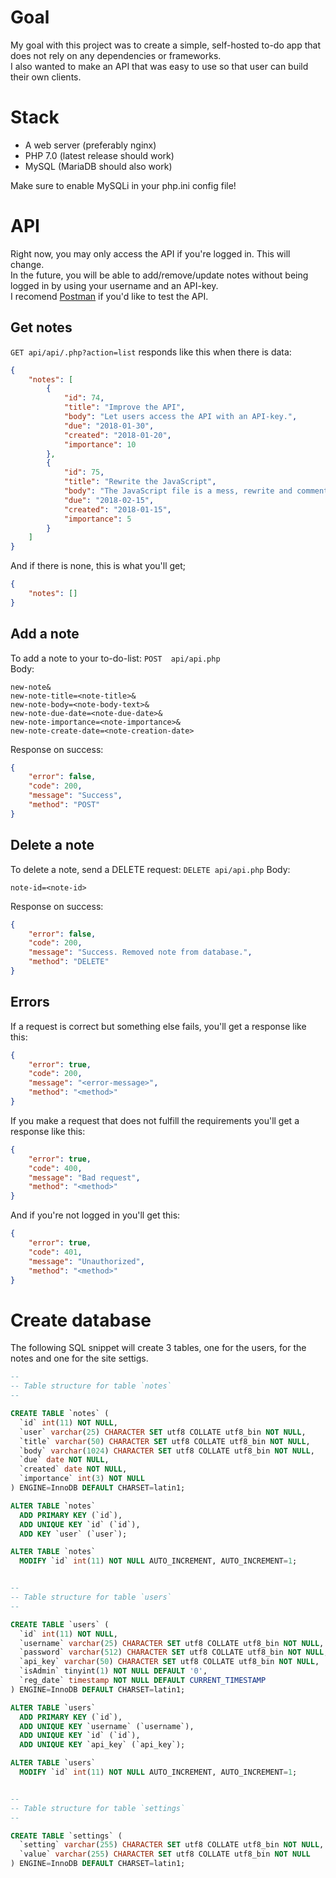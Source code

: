 # Goal
My goal with this project was to create a simple, self-hosted to-do app that does not rely on any dependencies or frameworks.  
I also wanted to make an API that was easy to use so that user can build their own clients.

# Stack
* A web server (preferably nginx)
* PHP 7.0 (latest release should work)
* MySQL (MariaDB should also work)

Make sure to enable MySQLi in your php.ini config file!

# API
Right now, you may only access the API if you're logged in. This will change.  
In the future, you will be able to add/remove/update notes without being logged in by using your username and an API-key.  
I recomend [Postman](https://www.getpostman.com/) if you'd like to test the API.


## Get notes
`GET api/api/.php?action=list` responds like this when there is data:
```json
{
	"notes": [
		{
			"id": 74,
			"title": "Improve the API",
			"body": "Let users access the API with an API-key.",
			"due": "2018-01-30",
			"created": "2018-01-20",
			"importance": 10
		},
		{
			"id": 75,
			"title": "Rewrite the JavaScript",
			"body": "The JavaScript file is a mess, rewrite and comment it!",
			"due": "2018-02-15",
			"created": "2018-01-15",
			"importance": 5
		}
	]
}
```
And if there is none, this is what you'll get;
```json
{
	"notes": []
}
```

## Add a note
To add a note to your to-do-list:
`POST  api/api.php`  
Body:
```http
new-note&  
new-note-title=<note-title>&  
new-note-body=<note-body-text>&  
new-note-due-date=<note-due-date>&  
new-note-importance=<note-importance>&  
new-note-create-date=<note-creation-date>
```
Response on success:
```json
{
    "error": false,
    "code": 200,
    "message": "Success",
    "method": "POST"
}
```

## Delete a note
To delete a note, send a DELETE request:
`DELETE api/api.php`
Body:
```http
note-id=<note-id>
```
Response on success:
```json
{
    "error": false,
    "code": 200,
    "message": "Success. Removed note from database.",
    "method": "DELETE"
}
```

## Errors
If a request is correct but something else fails, you'll get a response like this:
```json
{
	"error": true,
	"code": 200,
	"message": "<error-message>",
	"method": "<method>"
}
```
If you make a request that does not fulfill the requirements you'll get a response like this:
```json
{
	"error": true,
	"code": 400,
	"message": "Bad request",
	"method": "<method>"
}
```
And if you're not logged in you'll get this:

```json
{
	"error": true,
	"code": 401,
	"message": "Unauthorized",
	"method": "<method>"
}
```

# Create database
The following SQL snippet will create 3 tables, one for the users, for the notes and one for the site settigs.
```SQL
--
-- Table structure for table `notes`
--

CREATE TABLE `notes` (
  `id` int(11) NOT NULL,
  `user` varchar(25) CHARACTER SET utf8 COLLATE utf8_bin NOT NULL,
  `title` varchar(50) CHARACTER SET utf8 COLLATE utf8_bin NOT NULL,
  `body` varchar(1024) CHARACTER SET utf8 COLLATE utf8_bin NOT NULL,
  `due` date NOT NULL,
  `created` date NOT NULL,
  `importance` int(3) NOT NULL
) ENGINE=InnoDB DEFAULT CHARSET=latin1;

ALTER TABLE `notes`
  ADD PRIMARY KEY (`id`),
  ADD UNIQUE KEY `id` (`id`),
  ADD KEY `user` (`user`);

ALTER TABLE `notes`
  MODIFY `id` int(11) NOT NULL AUTO_INCREMENT, AUTO_INCREMENT=1;


--
-- Table structure for table `users`
--

CREATE TABLE `users` (
  `id` int(11) NOT NULL,
  `username` varchar(25) CHARACTER SET utf8 COLLATE utf8_bin NOT NULL,
  `password` varchar(512) CHARACTER SET utf8 COLLATE utf8_bin NOT NULL,
  `api_key` varchar(50) CHARACTER SET utf8 COLLATE utf8_bin NOT NULL,
  `isAdmin` tinyint(1) NOT NULL DEFAULT '0',
  `reg_date` timestamp NOT NULL DEFAULT CURRENT_TIMESTAMP
) ENGINE=InnoDB DEFAULT CHARSET=latin1;

ALTER TABLE `users`
  ADD PRIMARY KEY (`id`),
  ADD UNIQUE KEY `username` (`username`),
  ADD UNIQUE KEY `id` (`id`),
  ADD UNIQUE KEY `api_key` (`api_key`);

ALTER TABLE `users`
  MODIFY `id` int(11) NOT NULL AUTO_INCREMENT, AUTO_INCREMENT=1;


--
-- Table structure for table `settings`
--

CREATE TABLE `settings` (
  `setting` varchar(255) CHARACTER SET utf8 COLLATE utf8_bin NOT NULL,
  `value` varchar(255) CHARACTER SET utf8 COLLATE utf8_bin NOT NULL
) ENGINE=InnoDB DEFAULT CHARSET=latin1;

```